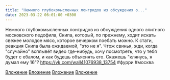 ```yaml
---
title: "Немного глубокомысленных лонгридов из обсуждения о..."
date: 2023-03-22 06:01:00 +0300
---
```


Немного глубокомысленных лонгридов из обсуждения одного элитного московского педофила, Скипа, который, по прежнему, ходит искать свежее молодое мясо, которое вечерком поебать можно.
К стати, реакция Скипа была ожидаемой, "это не я". Чтож свинья, жди, когда "случайно" всплывёт видео где-нибудь, хочу посмотреть, что у тебя будет с ебалом, и как будешь объяснять его. Скажешь "клянусь, я думал ему 16"?
https://vk.com/wall41076938_13754
#фурри #москва


[Вложение](/assets/vk_photos/3/kwrZuNAsv2s.jpg)
[Вложение](/assets/vk_photos/2/jExxyPxKZAA.jpg)
[Вложение](/assets/vk_photos/2/mgvUcMIm8Ik.jpg)
[Вложение](/assets/vk_photos/4/KFHmWw59mVs.jpg)
